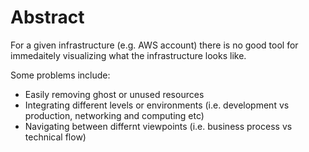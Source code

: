 # Abstract

For a given infrastructure (e.g. AWS account) there is no good tool for immedaitely visualizing what the infrastructure looks like. 

Some problems include:
  - Easily removing ghost or unused resources
  - Integrating different levels or environments (i.e. development vs production, networking and computing etc)
  - Navigating between differnt viewpoints (i.e. business process vs technical flow)

